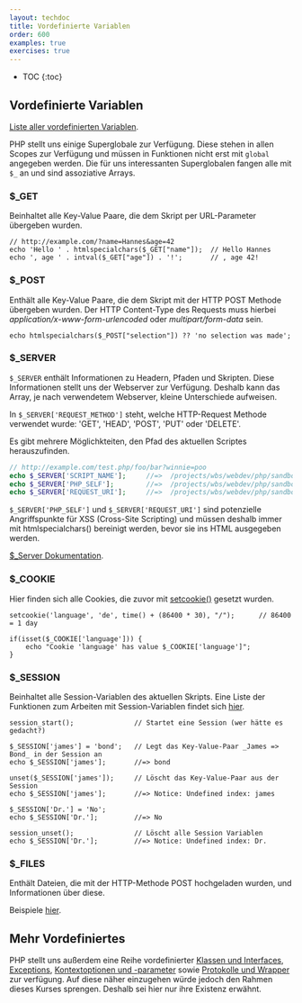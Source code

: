 ```yaml
---
layout: techdoc
title: Vordefinierte Variablen
order: 600
examples: true
exercises: true
---
```

* TOC
{:toc}

## Vordefinierte Variablen
[Liste aller vordefinierten Variablen](http://php.net/manual/en/reserved.variables.php).

PHP stellt uns einige Superglobale zur Verfügung. Diese stehen in allen Scopes zur Verfügung und müssen in Funktionen nicht erst mit `global` angegeben werden. Die für uns interessanten Superglobalen fangen alle mit `$_` an und sind assoziative Arrays.

### $_GET
Beinhaltet alle Key-Value Paare, die dem Skript per URL-Parameter übergeben wurden.
```php?start_inline=true
// http://example.com/?name=Hannes&age=42
echo 'Hello ' . htmlspecialchars($_GET["name"]);  // Hello Hannes
echo ', age ' . intval($_GET["age"]) . '!';       // , age 42!
```

### $_POST
Enthält alle Key-Value Paare, die dem Skript mit der HTTP POST Methode übergeben wurden. Der HTTP Content-Type des Requests muss hierbei _application/x-www-form-urlencoded_ oder _multipart/form-data_ sein.
```php?start_inline=true
echo htmlspecialchars($_POST["selection"]) ?? 'no selection was made';
```

### $_SERVER
`$_SERVER` enthält Informationen zu Headern, Pfaden und Skripten. Diese Informationen stellt uns der Webserver zur Verfügung. Deshalb kann das Array, je nach verwendetem Webserver, kleine Unterschiede aufweisen.

In `$_SERVER['REQUEST_METHOD']` steht, welche HTTP-Request Methode verwendet wurde: 'GET', 'HEAD', 'POST', 'PUT' oder 'DELETE'.

Es gibt mehrere Möglichkteiten, den Pfad des aktuellen Scriptes herauszufinden.

```php
// http://example.com/test.php/foo/bar?winnie=poo
echo $_SERVER['SCRIPT_NAME'];     //=>  /projects/wbs/webdev/php/sandbox.php
echo $_SERVER['PHP_SELF'];        //=>  /projects/wbs/webdev/php/sandbox.php/foo/bar
echo $_SERVER['REQUEST_URI'];     //=>  /projects/wbs/webdev/php/sandbox.php/foo/bar?winnie=poo
```
`$_SERVER['PHP_SELF']` und `$_SERVER['REQUEST_URI']` sind potenzielle Angriffspunkte für XSS (Cross-Site Scripting) und müssen deshalb immer mit htmlspecialchars() bereinigt werden, bevor sie ins HTML ausgegeben werden.

[$_Server Dokumentation](http://php.net/manual/en/reserved.variables.server.php).


### $_COOKIE
Hier finden sich alle Cookies, die zuvor mit [setcookie()](http://php.net/manual/de/function.setcookie.php) gesetzt wurden.
```php?start_inline=true
setcookie('language', 'de', time() + (86400 * 30), "/");      // 86400 = 1 day

if(isset($_COOKIE['language'])) {
    echo "Cookie 'language' has value $_COOKIE['language']";
}
```

### $_SESSION
Beinhaltet alle Session-Variablen des aktuellen Skripts. Eine Liste der Funktionen zum Arbeiten mit Session-Variablen findet sich [hier](http://php.net/manual/en/ref.session.php).
```php?start_inline=true
session_start();               // Startet eine Session (wer hätte es gedacht?)

$_SESSION['james'] = 'bond';   // Legt das Key-Value-Paar _James => Bond_ in der Session an
echo $_SESSION['james'];       //=> bond

unset($_SESSION['james']);     // Löscht das Key-Value-Paar aus der Session
echo $_SESSION['james'];       //=> Notice: Undefined index: james

$_SESSION['Dr.'] = 'No';
echo $_SESSION['Dr.'];         //=> No

session_unset();               // Löscht alle Session Variablen
echo $_SESSION['Dr.'];         //=> Notice: Undefined index: Dr.
```

### $_FILES
Enthält Dateien, die mit der HTTP-Methode POST hochgeladen wurden, und Informationen über diese.

Beispiele [hier](http://php.net/manual/en/features.file-upload.post-method.php).

## Mehr Vordefiniertes
PHP stellt uns außerdem eine Reihe vordefinierter [Klassen und Interfaces](http://php.net/manual/en/reserved.interfaces.php), [Exceptions](http://php.net/manual/en/reserved.exceptions.php), [Kontextoptionen und -parameter](http://php.net/manual/en/context.php) sowie [Protokolle und Wrapper](http://php.net/manual/en/wrappers.php) zur verfügung. Auf diese näher einzugehen würde jedoch den Rahmen dieses Kurses sprengen. Deshalb sei hier nur ihre Existenz erwähnt.